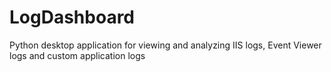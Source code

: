 # LogDashboard
Python desktop application for viewing and analyzing IIS logs, Event Viewer logs and custom application logs
